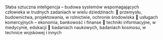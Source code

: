 Słaba sztuczna inteligencja – budowa systemów wspomagających człowieka w
trudnych zadaniach w wielu dziedzinach:
 przemysłu, budownictwa, projektowania, w rolnictwie, ochronie środowiska
 usługach komercyjnych – ekonomia, bankowość i finanse
 techniki informacyjne, w medycynie, edukacji
 badaniach naukowych, badaniach kosmosu, w technice wojskowej
i innych